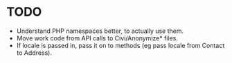 # TODO

* Understand PHP namespaces better, to actually use them.
* Move work code from API calls to Civi/Anonymize* files.
* If locale is passed in, pass it on to methods (eg pass locale from Contact to Address).
